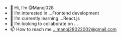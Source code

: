- 👋 Hi, I’m @Manoj028
- 👀 I’m interested in ...Frontend development
- 🌱 I’m currently learning ...React.js
- 💞️ I’m looking to collaborate on ...
- 📫 How to reach me ...manoj28022002@gmail.com

<!---
Manoj028/Manoj028 is a ✨ special ✨ repository because its `README.md` (this file) appears on your GitHub profile.
You can click the Preview link to take a look at your changes.
--->
